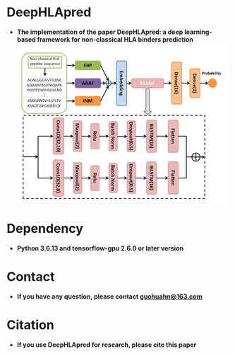 # DeepHLApred
* **The implementation of the paper DeepHLApred: a deep learning-based framework for non-classical HLA binders prediction**
![image](https://github.com/tangxingyu0/DeepHLApred/blob/main/FlowChart.PNG)
# Dependency
* **Python 3.6.13 and tensorflow-gpu 2.6.0 or later version**
# Contact
* **If you have any question, please contact guohuahn@163.com**
# Citation
* **If you use DeepHLApred for research, please cite this paper**
